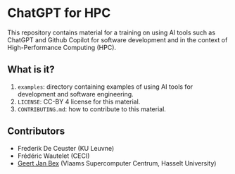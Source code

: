 # ChatGPT for HPC

This repository contains material for a training on using AI tools such as
ChatGPT and Github Copilot for software development and in the context
of High-Performance Computing (HPC).


## What is it?

1. `examples`: directory containing examples of using AI tools for
   development and software engineering.
1. `LICENSE`: CC-BY 4 license for this material.
1. `CONTRIBUTING.md`: how to contribute to this material.


## Contributors

  * Frederik De Ceuster (KU Leuvne)
  * Frédéric Wautelet (CECI)
  * [Geert Jan Bex](mailto:geertjan.bex@uhasselt.be) (Vlaams Supercomputer Centrum, Hasselt University)
